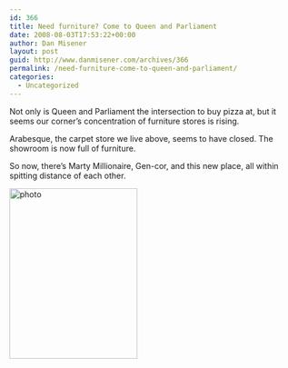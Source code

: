 ```yaml
---
id: 366
title: Need furniture? Come to Queen and Parliament
date: 2008-08-03T17:53:22+00:00
author: Dan Misener
layout: post
guid: http://www.danmisener.com/archives/366
permalink: /need-furniture-come-to-queen-and-parliament/
categories:
  - Uncategorized
---
```

Not only is Queen and Parliament the intersection to buy pizza at, but it seems our corner&#8217;s concentration of furniture stores is rising. 

Arabesque, the carpet store we live above, seems to have closed. The showroom is now full of furniture. 

So now, there&#8217;s Marty Millionaire, Gen-cor, and this new place, all within spitting distance of each other. 

[<img src="http://misener.org/wp-content/uploads/2008/08/p-640-480-c0190780-c7e2-404d-99d4-93f725ad47fd.jpeg" alt="photo" width="225" height="300" class="alignnone size-full wp-image-364" />](http://misener.org/wp-content/uploads/2008/08/p-640-480-c0190780-c7e2-404d-99d4-93f725ad47fd.jpeg)